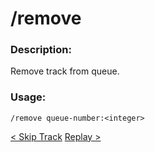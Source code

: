 # /remove

### Description:

Remove track from queue.<br>

### Usage:

`/remove queue-number:<integer>`<br>

<a class="button prev" href="./#/commands/musiccommands/skip" role="button">< Skip Track</a>
<a class="button next" href="./#/commands/musiccommands/replay" role="button">Replay ></a>
